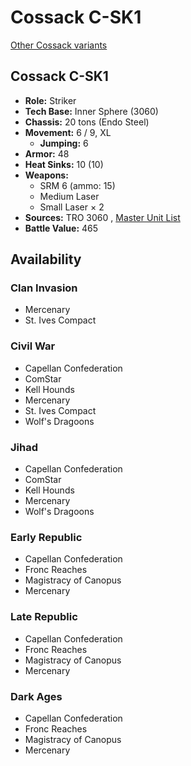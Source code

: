 # Cossack C-SK1 

[Other Cossack variants](../cossack.md) 

## Cossack C-SK1 

- **Role:** Striker 
- **Tech Base:** Inner Sphere (3060) 
- **Chassis:** 20 tons (Endo Steel) 
- **Movement:** 6 / 9, XL 
  - **Jumping:** 6 
- **Armor:** 48 
- **Heat Sinks:** 10 (10) 
- **Weapons:** 
  - SRM 6 (ammo: 15) 
  - Medium Laser 
  - Small Laser × 2 
- **Sources:** TRO 3060 , [Master Unit List](http://masterunitlist.info/Unit/Details/703/cossack-c-sk1) 
- **Battle Value:** 465 

## Availability 

### Clan Invasion 

- Mercenary 
- St. Ives Compact 

### Civil War 

- Capellan Confederation 
- ComStar 
- Kell Hounds 
- Mercenary 
- St. Ives Compact 
- Wolf's Dragoons 

### Jihad 

- Capellan Confederation 
- ComStar 
- Kell Hounds 
- Mercenary 
- Wolf's Dragoons 

### Early Republic 

- Capellan Confederation 
- Fronc Reaches 
- Magistracy of Canopus 
- Mercenary 

### Late Republic 

- Capellan Confederation 
- Fronc Reaches 
- Magistracy of Canopus 
- Mercenary 

### Dark Ages 

- Capellan Confederation 
- Fronc Reaches 
- Magistracy of Canopus 
- Mercenary 

